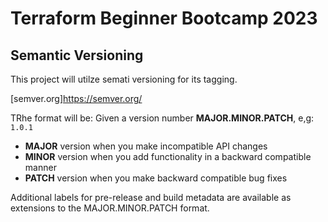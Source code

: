 # Terraform Beginner Bootcamp 2023

## Semantic Versioning

This project will utilze semati versioning for its tagging.

[semver.org]https://semver.org/

TRhe format will be: 
Given a version number **MAJOR.MINOR.PATCH**, e,g: `1.0.1`

   - **MAJOR** version when you make incompatible API changes
   - **MINOR** version when you add functionality in a backward compatible manner
   - **PATCH** version when you make backward compatible bug fixes

Additional labels for pre-release and build metadata are available as extensions to the MAJOR.MINOR.PATCH format.


